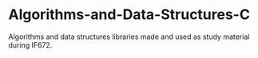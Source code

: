 # Algorithms-and-Data-Structures-C

Algorithms and data structures libraries made and used as study material during IF672.
